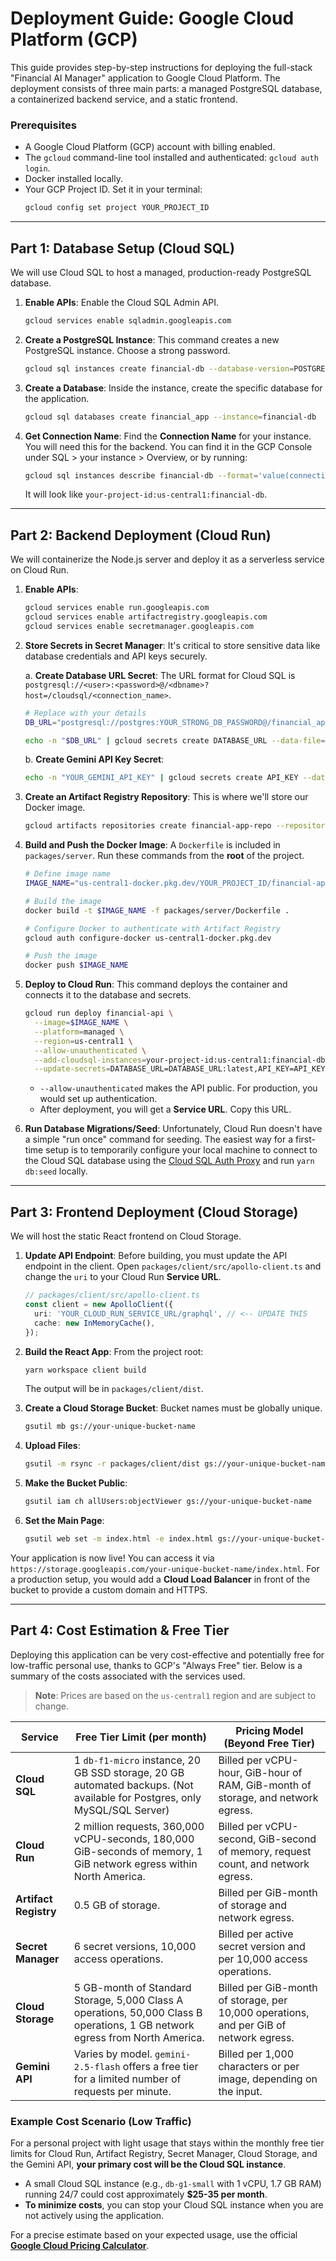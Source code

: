 # Deployment Guide: Google Cloud Platform (GCP)

This guide provides step-by-step instructions for deploying the full-stack "Financial AI Manager" application to Google Cloud Platform. The deployment consists of three main parts: a managed PostgreSQL database, a containerized backend service, and a static frontend.

### Prerequisites

-   A Google Cloud Platform (GCP) account with billing enabled.
-   The `gcloud` command-line tool installed and authenticated: `gcloud auth login`.
-   Docker installed locally.
-   Your GCP Project ID. Set it in your terminal:
    ```bash
    gcloud config set project YOUR_PROJECT_ID
    ```

---

## Part 1: Database Setup (Cloud SQL)

We will use Cloud SQL to host a managed, production-ready PostgreSQL database.

1.  **Enable APIs**: Enable the Cloud SQL Admin API.
    ```bash
    gcloud services enable sqladmin.googleapis.com
    ```

2.  **Create a PostgreSQL Instance**:
    This command creates a new PostgreSQL instance. Choose a strong password.
    ```bash
    gcloud sql instances create financial-db --database-version=POSTGRES_14 --region=us-central1 --root-password="YOUR_STRONG_DB_PASSWORD"
    ```

3.  **Create a Database**:
    Inside the instance, create the specific database for the application.
    ```bash
    gcloud sql databases create financial_app --instance=financial-db
    ```

4.  **Get Connection Name**:
    Find the **Connection Name** for your instance. You will need this for the backend. You can find it in the GCP Console under SQL > your instance > Overview, or by running:
    ```bash
    gcloud sql instances describe financial-db --format='value(connectionName)'
    ```
    It will look like `your-project-id:us-central1:financial-db`.

---

## Part 2: Backend Deployment (Cloud Run)

We will containerize the Node.js server and deploy it as a serverless service on Cloud Run.

1.  **Enable APIs**:
    ```bash
    gcloud services enable run.googleapis.com
    gcloud services enable artifactregistry.googleapis.com
    gcloud services enable secretmanager.googleapis.com
    ```

2.  **Store Secrets in Secret Manager**:
    It's critical to store sensitive data like database credentials and API keys securely.

    a. **Create Database URL Secret**:
    The URL format for Cloud SQL is `postgresql://<user>:<password>@/<dbname>?host=/cloudsql/<connection_name>`.
    ```bash
    # Replace with your details
    DB_URL="postgresql://postgres:YOUR_STRONG_DB_PASSWORD@/financial_app?host=/cloudsql/your-project-id:us-central1:financial-db"

    echo -n "$DB_URL" | gcloud secrets create DATABASE_URL --data-file=-
    ```

    b. **Create Gemini API Key Secret**:
    ```bash
    echo -n "YOUR_GEMINI_API_KEY" | gcloud secrets create API_KEY --data-file=-
    ```

3.  **Create an Artifact Registry Repository**:
    This is where we'll store our Docker image.
    ```bash
    gcloud artifacts repositories create financial-app-repo --repository-format=docker --location=us-central1
    ```

4.  **Build and Push the Docker Image**:
    A `Dockerfile` is included in `packages/server`. Run these commands from the **root** of the project.
    ```bash
    # Define image name
    IMAGE_NAME="us-central1-docker.pkg.dev/YOUR_PROJECT_ID/financial-app-repo/backend:latest"

    # Build the image
    docker build -t $IMAGE_NAME -f packages/server/Dockerfile .

    # Configure Docker to authenticate with Artifact Registry
    gcloud auth configure-docker us-central1-docker.pkg.dev

    # Push the image
    docker push $IMAGE_NAME
    ```

5.  **Deploy to Cloud Run**:
    This command deploys the container and connects it to the database and secrets.
    ```bash
    gcloud run deploy financial-api \
      --image=$IMAGE_NAME \
      --platform=managed \
      --region=us-central1 \
      --allow-unauthenticated \
      --add-cloudsql-instances=your-project-id:us-central1:financial-db \
      --update-secrets=DATABASE_URL=DATABASE_URL:latest,API_KEY=API_KEY:latest
    ```
    - `--allow-unauthenticated` makes the API public. For production, you would set up authentication.
    - After deployment, you will get a **Service URL**. Copy this URL.

6.  **Run Database Migrations/Seed**:
    Unfortunately, Cloud Run doesn't have a simple "run once" command for seeding. The easiest way for a first-time setup is to temporarily configure your local machine to connect to the Cloud SQL database using the [Cloud SQL Auth Proxy](https://cloud.google.com/sql/docs/postgres/connect-auth-proxy) and run `yarn db:seed` locally.

---

## Part 3: Frontend Deployment (Cloud Storage)

We will host the static React frontend on Cloud Storage.

1.  **Update API Endpoint**:
    Before building, you must update the API endpoint in the client. Open `packages/client/src/apollo-client.ts` and change the `uri` to your Cloud Run **Service URL**.
    ```typescript
    // packages/client/src/apollo-client.ts
    const client = new ApolloClient({
      uri: 'YOUR_CLOUD_RUN_SERVICE_URL/graphql', // <-- UPDATE THIS
      cache: new InMemoryCache(),
    });
    ```

2.  **Build the React App**:
    From the project root:
    ```bash
    yarn workspace client build
    ```
    The output will be in `packages/client/dist`.

3.  **Create a Cloud Storage Bucket**:
    Bucket names must be globally unique.
    ```bash
    gsutil mb gs://your-unique-bucket-name
    ```

4.  **Upload Files**:
    ```bash
    gsutil -m rsync -r packages/client/dist gs://your-unique-bucket-name
    ```

5.  **Make the Bucket Public**:
    ```bash
    gsutil iam ch allUsers:objectViewer gs://your-unique-bucket-name
    ```

6.  **Set the Main Page**:
    ```bash
    gsutil web set -m index.html -e index.html gs://your-unique-bucket-name
    ```

Your application is now live! You can access it via `https://storage.googleapis.com/your-unique-bucket-name/index.html`. For a production setup, you would add a **Cloud Load Balancer** in front of the bucket to provide a custom domain and HTTPS.

---

## Part 4: Cost Estimation & Free Tier

Deploying this application can be very cost-effective and potentially free for low-traffic personal use, thanks to GCP's "Always Free" tier. Below is a summary of the costs associated with the services used.

> **Note**: Prices are based on the `us-central1` region and are subject to change.

| Service             | Free Tier Limit (per month)                                                                                                    | Pricing Model (Beyond Free Tier)                                                              |
| ------------------- | ------------------------------------------------------------------------------------------------------------------------------ | --------------------------------------------------------------------------------------------- |
| **Cloud SQL**       | 1 `db-f1-micro` instance, 20 GB SSD storage, 20 GB automated backups. (Not available for Postgres, only MySQL/SQL Server)        | Billed per vCPU-hour, GiB-hour of RAM, GiB-month of storage, and network egress.               |
| **Cloud Run**       | 2 million requests, 360,000 vCPU-seconds, 180,000 GiB-seconds of memory, 1 GiB network egress within North America.               | Billed per vCPU-second, GiB-second of memory, request count, and network egress.              |
| **Artifact Registry** | 0.5 GB of storage.                                                                                                             | Billed per GiB-month of storage and network egress.                                           |
| **Secret Manager**  | 6 secret versions, 10,000 access operations.                                                                                   | Billed per active secret version and per 10,000 access operations.                            |
| **Cloud Storage**   | 5 GB-month of Standard Storage, 5,000 Class A operations, 50,000 Class B operations, 1 GB network egress from North America.      | Billed per GiB-month of storage, per 10,000 operations, and per GiB of network egress.        |
| **Gemini API**      | Varies by model. `gemini-2.5-flash` offers a free tier for a limited number of requests per minute.                             | Billed per 1,000 characters or per image, depending on the input.                           |

### Example Cost Scenario (Low Traffic)

For a personal project with light usage that stays within the monthly free tier limits for Cloud Run, Artifact Registry, Secret Manager, Cloud Storage, and the Gemini API, **your primary cost will be the Cloud SQL instance**.

-   A small Cloud SQL instance (e.g., `db-g1-small` with 1 vCPU, 1.7 GB RAM) running 24/7 could cost approximately **$25-35 per month**.
-   **To minimize costs**, you can stop your Cloud SQL instance when you are not actively using the application.

For a precise estimate based on your expected usage, use the official [**Google Cloud Pricing Calculator**](https://cloud.google.com/products/calculator).